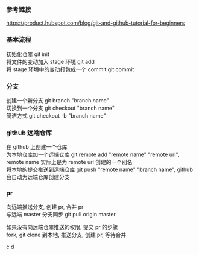 ### 参考链接
https://product.hubspot.com/blog/git-and-github-tutorial-for-beginners  
### 基本流程  
初始化仓库 git init  
将文件的变动加入 stage 环境 git add  
将 stage 环境中的变动打包成一个 commit git commit  
### 分支
创建一个新分支 git branch "branch name"  
切换到一个分支 git checkout "branch name"  
简洁方式 git checkout -b "branch name"  
### github 远端仓库
在 github 上创建一个仓库  
为本地仓库加一个远端仓库 git remote add "remote name" "remote url", remote name 实际上是为 remote url 创建的一个别名    
将本地的提交推送到远端仓库 git push "remote name" "branch name", github 会自动为远端仓库创建分支  
### pr
向远端推送分支, 创建 pr, 合并 pr  
与远端 master 分支同步 git pull origin master  

如果没有向远端仓库推送的权限, 提交 pr 的步骤  
fork, git clone 到本地, 推送分支, 创建 pr, 等待合并  

c
d